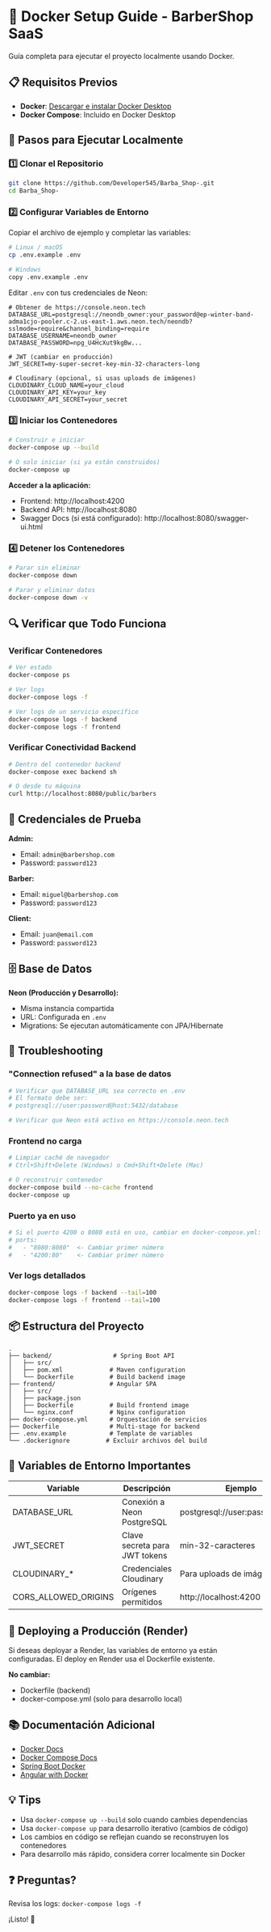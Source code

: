 # 🐳 Docker Setup Guide - BarberShop SaaS

Guía completa para ejecutar el proyecto localmente usando Docker.

## 📋 Requisitos Previos

- **Docker**: [Descargar e instalar Docker Desktop](https://www.docker.com/products/docker-desktop)
- **Docker Compose**: Incluido en Docker Desktop

## 🚀 Pasos para Ejecutar Localmente

### 1️⃣ Clonar el Repositorio

```bash
git clone https://github.com/Developer545/Barba_Shop-.git
cd Barba_Shop-
```

### 2️⃣ Configurar Variables de Entorno

Copiar el archivo de ejemplo y completar las variables:

```bash
# Linux / macOS
cp .env.example .env

# Windows
copy .env.example .env
```

Editar `.env` con tus credenciales de Neon:

```env
# Obtener de https://console.neon.tech
DATABASE_URL=postgresql://neondb_owner:your_password@ep-winter-band-adma1cjo-pooler.c-2.us-east-1.aws.neon.tech/neondb?sslmode=require&channel_binding=require
DATABASE_USERNAME=neondb_owner
DATABASE_PASSWORD=npg_U4HcXut9kgBw...

# JWT (cambiar en producción)
JWT_SECRET=my-super-secret-key-min-32-characters-long

# Cloudinary (opcional, si usas uploads de imágenes)
CLOUDINARY_CLOUD_NAME=your_cloud
CLOUDINARY_API_KEY=your_key
CLOUDINARY_API_SECRET=your_secret
```

### 3️⃣ Iniciar los Contenedores

```bash
# Construir e iniciar
docker-compose up --build

# O solo iniciar (si ya están construidos)
docker-compose up
```

**Acceder a la aplicación:**
- Frontend: http://localhost:4200
- Backend API: http://localhost:8080
- Swagger Docs (si está configurado): http://localhost:8080/swagger-ui.html

### 4️⃣ Detener los Contenedores

```bash
# Parar sin eliminar
docker-compose down

# Parar y eliminar datos
docker-compose down -v
```

## 🔍 Verificar que Todo Funciona

### Verificar Contenedores

```bash
# Ver estado
docker-compose ps

# Ver logs
docker-compose logs -f

# Ver logs de un servicio específico
docker-compose logs -f backend
docker-compose logs -f frontend
```

### Verificar Conectividad Backend

```bash
# Dentro del contenedor backend
docker-compose exec backend sh

# O desde tu máquina
curl http://localhost:8080/public/barbers
```

## 📝 Credenciales de Prueba

**Admin:**
- Email: `admin@barbershop.com`
- Password: `password123`

**Barber:**
- Email: `miguel@barbershop.com`
- Password: `password123`

**Client:**
- Email: `juan@email.com`
- Password: `password123`

## 🗄️ Base de Datos

**Neon (Producción y Desarrollo):**
- Misma instancia compartida
- URL: Configurada en `.env`
- Migrations: Se ejecutan automáticamente con JPA/Hibernate

## 🐛 Troubleshooting

### "Connection refused" a la base de datos

```bash
# Verificar que DATABASE_URL sea correcto en .env
# El formato debe ser:
# postgresql://user:password@host:5432/database

# Verificar que Neon está activo en https://console.neon.tech
```

### Frontend no carga

```bash
# Limpiar caché de navegador
# Ctrl+Shift+Delete (Windows) o Cmd+Shift+Delete (Mac)

# O reconstruir contenedor
docker-compose build --no-cache frontend
docker-compose up
```

### Puerto ya en uso

```bash
# Si el puerto 4200 o 8080 está en uso, cambiar en docker-compose.yml:
# ports:
#   - "8080:8080"  <- Cambiar primer número
#   - "4200:80"    <- Cambiar primer número
```

### Ver logs detallados

```bash
docker-compose logs -f backend --tail=100
docker-compose logs -f frontend --tail=100
```

## 📦 Estructura del Proyecto

```
.
├── backend/                 # Spring Boot API
│   ├── src/
│   ├── pom.xml             # Maven configuration
│   └── Dockerfile          # Build backend image
├── frontend/               # Angular SPA
│   ├── src/
│   ├── package.json
│   ├── Dockerfile          # Build frontend image
│   └── nginx.conf          # Nginx configuration
├── docker-compose.yml      # Orquestación de servicios
├── Dockerfile              # Multi-stage for backend
├── .env.example            # Template de variables
└── .dockerignore          # Excluir archivos del build
```

## 🔐 Variables de Entorno Importantes

| Variable | Descripción | Ejemplo |
|----------|-------------|---------|
| DATABASE_URL | Conexión a Neon PostgreSQL | postgresql://user:pass@host/db |
| JWT_SECRET | Clave secreta para JWT tokens | min-32-caracteres |
| CLOUDINARY_* | Credenciales Cloudinary | Para uploads de imágenes |
| CORS_ALLOWED_ORIGINS | Orígenes permitidos | http://localhost:4200 |

## 🚢 Deploying a Producción (Render)

Si deseas deployar a Render, las variables de entorno ya están configuradas.
El deploy en Render usa el Dockerfile existente.

**No cambiar:**
- Dockerfile (backend)
- docker-compose.yml (solo para desarrollo local)

## 📚 Documentación Adicional

- [Docker Docs](https://docs.docker.com/)
- [Docker Compose Docs](https://docs.docker.com/compose/)
- [Spring Boot Docker](https://spring.io/guides/gs/spring-boot-docker/)
- [Angular with Docker](https://angular.io/guide/docker)

## 💡 Tips

- Usa `docker-compose up --build` solo cuando cambies dependencias
- Usa `docker-compose up` para desarrollo iterativo (cambios de código)
- Los cambios en código se reflejan cuando se reconstruyen los contenedores
- Para desarrollo más rápido, considera correr localmente sin Docker

## ❓ Preguntas?

Revisa los logs: `docker-compose logs -f`

¡Listo! 🎉
